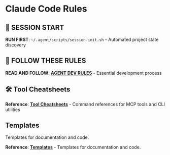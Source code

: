 # Claude Code Rules

## 🚀 SESSION START

**RUN FIRST**: `~/.agent/scripts/session-init.sh` - Automated project state discovery

## 🎯 FOLLOW THESE RULES

**READ AND FOLLOW**: **[AGENT DEV RULES](~/.agent/AGENT_RULES.md)** - Essential development process

## 🛠️ Tool Cheatsheets

**Reference**: **[Tool Cheatsheets](~/.agent/cheatsheets/)** - Command references for MCP tools and CLI utilities

## Templates

Templates for documentation and code.

**Reference**: **[Templates](~/.agent/templates/)** - Templates for documentation and code.
